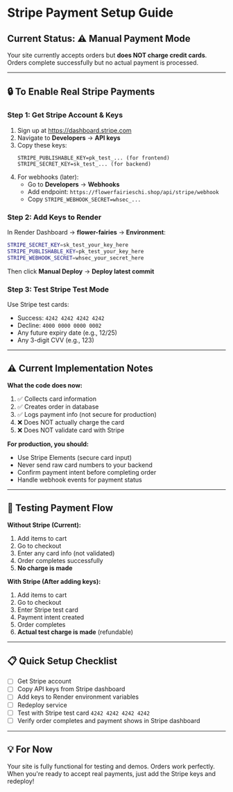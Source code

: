 # Stripe Payment Setup Guide

## Current Status: ⚠️ Manual Payment Mode

Your site currently accepts orders but **does NOT charge credit cards**. Orders complete successfully but no actual payment is processed.

---

## 🔒 To Enable Real Stripe Payments

### Step 1: Get Stripe Account & Keys

1. Sign up at https://dashboard.stripe.com
2. Navigate to **Developers** → **API keys**
3. Copy these keys:
   ```
   STRIPE_PUBLISHABLE_KEY=pk_test_... (for frontend)
   STRIPE_SECRET_KEY=sk_test_... (for backend)
   ```
4. For webhooks (later):
   - Go to **Developers** → **Webhooks**
   - Add endpoint: `https://flowerfairieschi.shop/api/stripe/webhook`
   - Copy `STRIPE_WEBHOOK_SECRET=whsec_...`

### Step 2: Add Keys to Render

In Render Dashboard → **flower-fairies** → **Environment**:

```bash
STRIPE_SECRET_KEY=sk_test_your_key_here
STRIPE_PUBLISHABLE_KEY=pk_test_your_key_here
STRIPE_WEBHOOK_SECRET=whsec_your_secret_here
```

Then click **Manual Deploy** → **Deploy latest commit**

### Step 3: Test Stripe Test Mode

Use Stripe test cards:
- Success: `4242 4242 4242 4242`
- Decline: `4000 0000 0000 0002`
- Any future expiry date (e.g., 12/25)
- Any 3-digit CVV (e.g., 123)

---

## ⚠️ Current Implementation Notes

**What the code does now:**
1. ✅ Collects card information
2. ✅ Creates order in database
3. ✅ Logs payment info (not secure for production)
4. ❌ Does NOT actually charge the card
5. ❌ Does NOT validate card with Stripe

**For production, you should:**
- Use Stripe Elements (secure card input)
- Never send raw card numbers to your backend
- Confirm payment intent before completing order
- Handle webhook events for payment status

---

## 🧪 Testing Payment Flow

**Without Stripe (Current):**
1. Add items to cart
2. Go to checkout
3. Enter any card info (not validated)
4. Order completes successfully
5. **No charge is made**

**With Stripe (After adding keys):**
1. Add items to cart
2. Go to checkout
3. Enter Stripe test card
4. Payment intent created
5. Order completes
6. **Actual test charge is made** (refundable)

---

## 📋 Quick Setup Checklist

- [ ] Get Stripe account
- [ ] Copy API keys from Stripe dashboard
- [ ] Add keys to Render environment variables
- [ ] Redeploy service
- [ ] Test with Stripe test card `4242 4242 4242 4242`
- [ ] Verify order completes and payment shows in Stripe dashboard

---

## 💡 For Now

Your site is fully functional for testing and demos. Orders work perfectly. When you're ready to accept real payments, just add the Stripe keys and redeploy!


